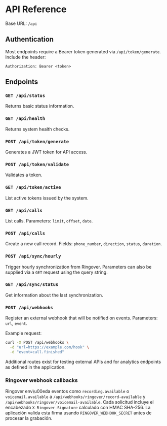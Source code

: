 # API Reference

Base URL: `/api`

## Authentication

Most endpoints require a Bearer token generated via `/api/token/generate`.
Include the header:
```
Authorization: Bearer <token>
```

## Endpoints

### `GET /api/status`
Returns basic status information.

### `GET /api/health`
Returns system health checks.

### `POST /api/token/generate`
Generates a JWT token for API access.

### `POST /api/token/validate`
Validates a token.

### `GET /api/token/active`
List active tokens issued by the system.

### `GET /api/calls`
List calls. Parameters: `limit`, `offset`, `date`.

### `POST /api/calls`
Create a new call record. Fields: `phone_number`, `direction`, `status`, `duration`.

### `POST /api/sync/hourly`
Trigger hourly synchronization from Ringover.
Parameters can also be supplied via a `GET` request using the query string.

### `GET /api/sync/status`
Get information about the last synchronization.

### `POST /api/webhooks`
Register an external webhook that will be notified on events.
Parameters: `url`, `event`.

Example request:
```bash
curl -X POST /api/webhooks \
  -d "url=https://example.com/hook" \
  -d "event=call.finished"
```

Additional routes exist for testing external APIs and for analytics endpoints as defined in the application.

### Ringover webhook callbacks
Ringover env\u00eda eventos como `recording.available` o `voicemail.available` a
`/api/webhooks/ringover/record-available` y `/api/webhooks/ringover/voicemail-available`.
Cada solicitud incluye el encabezado `X-Ringover-Signature` calculado con HMAC
SHA-256. La aplicación valida esta firma usando `RINGOVER_WEBHOOK_SECRET` antes
de procesar la grabación.
